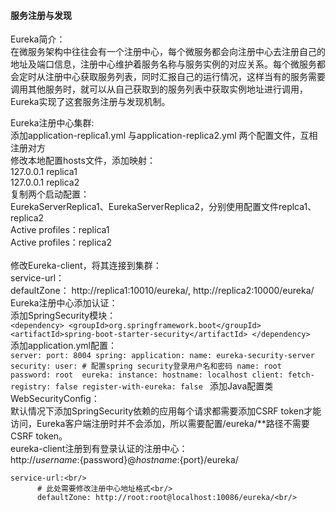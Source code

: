 #### 服务注册与发现
Eureka简介：<br/>
    在微服务架构中往往会有一个注册中心，每个微服务都会向注册中心去注册自己的地址及端口信息，注册中心维护着服务名称与服务实例的对应关系。每个微服务都会定时从注册中心获取服务列表，同时汇报自己的运行情况，这样当有的服务需要调用其他服务时，就可以从自己获取到的服务列表中获取实例地址进行调用，Eureka实现了这套服务注册与发现机制。

Eureka注册中心集群:<br/>
    添加application-replica1.yml 与application-replica2.yml 两个配置文件，互相注册对方<br/>
    修改本地配置hosts文件，添加映射：<br/>
    127.0.0.1 replica1<br/>
    127.0.0.1 replica2<br/>
    复制两个启动配置：<br/>
        EurekaServerReplica1、EurekaServerReplica2，分别使用配置文件replca1、replica2<br/>
        Active profiles：replica1<br/>
        Active profiles：replica2<br/>    
    修改Eureka-client，将其连接到集群： <br/>
        service-url：<br/>
            defaultZone： http://replica1:10010/eureka/, http://replica2:10000/eureka/ <br/>
Eureka注册中心添加认证：<br/>
    添加SpringSecurity模块：<br/>
    `<dependency>
         <groupId>org.springframework.boot</groupId>
         <artifactId>spring-boot-starter-security</artifactId>
     </dependency>`    
    添加application.yml配置：<br/>
    `server:
       port: 8004
     spring:
       application:
         name: eureka-security-server
       security:
         user:
           # 配置spring security登录用户名和密码
           name: root
           password: root 
     eureka:
       instance:
         hostname: localhost
       client:
         fetch-registry: false
         register-with-eureka: false
    `
    添加Java配置类 WebSecurityConfig：<br/>
    默认情况下添加SpringSecurity依赖的应用每个请求都需要添加CSRF token才能访问，Eureka客户端注册时并不会添加，所以需要配置/eureka/**路径不需要CSRF token。<br/>
    eureka-client注册到有登录认证的注册中心：<br/>
    http://${username}:${password}@${hostname}:${port}/eureka/ <br/>
    
    service-url:<br/>
          # 此处需要修改注册中心地址格式<br/>
          defaultZone: http://root:root@localhost:10086/eureka/<br/>
    